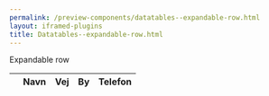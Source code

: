 ```yaml
--- 
permalink: /preview-components/datatables--expandable-row.html
layout: iframed-plugins 
title: Datatables--expandable-row.html
---
```

<div class="container">
    <p class="form-label">Expandable row</p>
    <table id="js-datatable-example-detailsrow" class="table table--lines w-percent-100">
        <thead>
            <tr>
                <th></th>
                <th>Navn</th>
                <!--<th>Email</th>-->
                <th>Vej</th>
                <th>By</th>
                <th>Telefon</th>
            </tr>
        </thead>
        <tbody>
            <!--Filled in by js-->
        </tbody>
    </table>
</div>